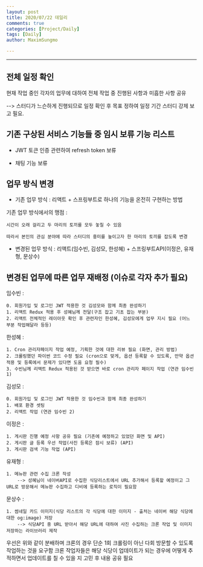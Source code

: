 ```yaml
---
layout: post
title: 2020/07/22 데일리
comments: true
categories: [Project/Daily]
tags: [Daily]
author: MaximSungmo

---
```


---


## 전체 일정 확인 
현재 작업 중인 각자의 업무에 대하여 전체 작업 중 진행된 사항과 미흡한 사항 공유

--> 스터디가 느슨하게 진행되므로 일정 확인 후 목표 정하여 일정 기간 스터디 강제 보고 필요. 

## 기존 구상된 서비스 기능들 중 임시 보류 기능 리스트

- JWT 토큰 인증 관련하여 refresh token 보류

- 채팅 기능 보류 

## 업무 방식 변경
 
- 기존 업무 방식 : 리액트 + 스프링부트로 하나의 기능을 온전히 구현하는 방법

기존 업무 방식에서의 맹점 : 
```
시간이 오래 걸리고 두 마리의 토끼를 모두 놓칠 수 있음

따라서 본인의 관심 분야에 따라 스터디의 흥미를 높이고자 한 마리의 토끼를 잡도록 변경
```

- 변경된 업무 방식 : 리액트(임수빈, 김성모, 한성혜) + 스프링부트API(이정은, 유재형, 문상수)

## 변경된 업무에 따른 업무 재배정 (이슈로 각자 추가 필요)

임수빈 :
``` 
0. 회원가입 및 로그인 JWT 적용한 것 김성모와 함께 최종 완성하기
1. 리액트 Redux 적용 후 성혜님께 전달(구조 잡고 기초 잡는 부분)
2. 리액트 전체적인 레이아웃 확인 후 관련자인 한성혜, 김성모에게 업무 지시 필요 (어느 부분 작업해달라 등등)
```

한성혜 : 
```
1. Cron 관리자페이지 작업 예정, 기획한 것에 대한 리뷰 필요 (화면, 관리 방법)
2. 크롤링했던 파이썬 코드 수정 필요 (cron으로 맞게, 옵션 등록할 수 있도록, 만약 옵션 적용 및 등록에서 문제가 있다면 도움 요청 필수) 
3. 수빈님께 리액트 Redux 적용된 것 받으면 바로 cron 관리자 페이지 작업 (연관 임수빈 1)
``` 
  
김성모 : 
```
0. 회원가입 및 로그인 JWT 적용한 것 임수빈과 함께 최종 완성하기
1. 배포 환경 셋팅   
2. 리액트 작업 (연관 임수빈 2)
```

이정은 : 
```
1. 게시판 진행 예정 사항 공유 필요 (기존에 예정하고 있었던 화면 및 API)
2. 게시판 글 등록 우선 작업(사진 등록은 잠시 보류) (API) 
3. 게시판 검색 기능 작업 (API)  
```

유재형 : 
```
1. 메뉴판 관련 수집 크론 작성
    --> 성혜님이 네이버API로 수집한 식당리스트에서 URL 추가해서 등록할 예정이고 그 URL로 방문해서 메뉴판 수집하고 디비에 등록하는 로직이 필요함
```

문상수 : 
```
1. 썸네일 카드 이미지(식당 리스트의 각 식당에 대한 이미지 - 출처는 네이버 해당 식당에 대한 og:image) 저장
    --> 식당API 중 URL 받아서 해당 URL에 대하여 사진 수집하는 크론 작업 및 이미지 저장하는 라이브러리 제작
```

우선은 위와 같이 분배하며 크론의 경우 단순 1회 크롤링이 아닌 다회 방문할 수 있도록 작업하는 것을 요구함
크론 작업자들은 해당 식당이 업데이트가 되는 경우에 어떻게 추적하면서 업데이트를 칠 수 있을 지 고민 후 내용 공유 필요 
